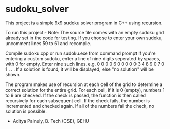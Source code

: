 # sudoku_solver
This project is a simple 9x9 sudoku solver program in C++ using recursion.

To run this project:-
Note:	The source file comes with an empty sudoku grid already set in the code for testing. If you choose to enter your own sudoku, uncomment lines 59 to 61 and recompile.

Compile sudoku.cpp or run sudoku.exe from command prompt
If you're entering a custom sudoku, enter a line of nine digits seperated by spaces, with 0 for empty. Enter nine such lines.
  e.g.	0 0 0 0 6 0 0 0 0
       	0 3 4 8 9 0 7 0 1
       	.
	.
	.
If a solution is found, it will be displayed, else "no solution" will be shown.

The program makes use of recursion at each cell of the grid to determine a correct solution for the entire grid. For each cell, if it is 0 (empty), numbers 1 to 9 are checked. If the check is passed, the function is then called recursively for each subsequent cell. If the check fails, the number is incremented and checked again. If all of the numbers fail the check, no solution is possible.

- Aditya Painuly, B. Tech (CSE), GEHU
